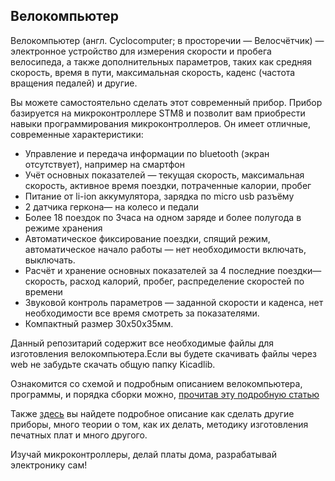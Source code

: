 ## Велокомпьютер

Велокомпьютер (англ. Cyclocomputer; в просторечии — Велосчётчик) — электронное устройство для измерения скорости и пробега велосипеда, а также дополнительных параметров, таких как средняя скорость, время в пути, максимальная скорость, каденс (частота вращения педалей) и другие.

Вы можете самостоятельно сделать этот современный прибор. Прибор базируется на микроконтроллере STM8 и позволит вам приобрести навыки программирования микроконтроллеров. Он имеет отличные, современные характеристики:

- Управление и передача информации по bluetooth (экран отсутствует), например на смартфон
- Учёт основных показателей — текущая скорость, максимальная скорость, активное время поездки, потраченные калории, пробег
- Питание от li-ion аккумулятора, зарядка по micro usb разъёму
- 2 датчика геркона— на колесо и педали
- Более 18 поездок по 3часа на одном заряде и более полугода в режиме хранения
- Автоматическое фиксирование поездки, спящий режим, автоматическое начало работы — нет необходимости включать, выключать.
- Расчёт и хранение основных показателей за 4 последние поездки— скорость, расход калорий, пробег, распределение скоростей по времени
- Звуковой контроль параметров — заданной скорости и каденса, нет необходимости все время смотреть за показателями.
- Компактный размер 30х50х35мм.

Данный репозитарий содержит все необходимые файлы для изготовления велокомпьютера.Если вы будете скачивать файлы через web не забудьте скачать общую папку Kicadlib.

Ознакомится со схемой и подробным описанием велокомпьютера, программы, и порядка сборки можно, [прочитав эту подробную статью](http://myowndevice.ru/index.php/pribory/item/1-velokompyuter)

Также [здесь](http://myowndevice.ru) вы найдете подробное описание как сделать другие приборы, много теории о том, как их делать, методику изготовления печатных плат и много другого.

Изучай микроконтроллеры, делай платы дома, разрабатывай электронику сам!


